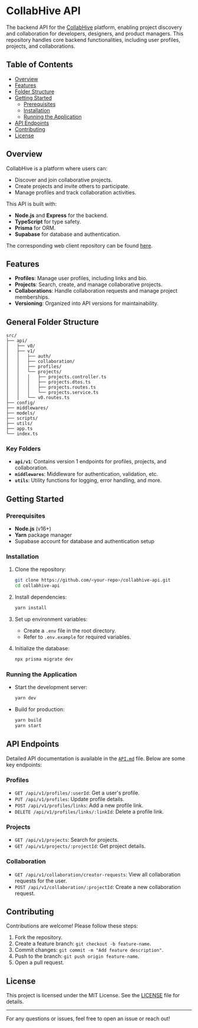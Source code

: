 
# CollabHive API

The backend API for the [CollabHive](https://collabhive.dev) platform, enabling project discovery and collaboration for developers, designers, and product managers. This repository handles core backend functionalities, including user profiles, projects, and collaborations.

## Table of Contents
- [Overview](#overview)
- [Features](#features)
- [Folder Structure](#general-folder-structure)
- [Getting Started](#getting-started)
  - [Prerequisites](#prerequisites)
  - [Installation](#installation)
  - [Running the Application](#running-the-application)
- [API Endpoints](#api-endpoints)
- [Contributing](#contributing)
- [License](#license)

## Overview

CollabHive is a platform where users can:
- Discover and join collaborative projects.
- Create projects and invite others to participate.
- Manage profiles and track collaboration activities.

This API is built with:
- **Node.js** and **Express** for the backend.
- **TypeScript** for type safety.
- **Prisma** for ORM.
- **Supabase** for database and authentication.

The corresponding web client repository can be found [here](https://github.com/Shreyasdbz/collab-hive-web-client).

## Features

- **Profiles**: Manage user profiles, including links and bio.
- **Projects**: Search, create, and manage collaborative projects.
- **Collaborations**: Handle collaboration requests and manage project memberships.
- **Versioning**: Organized into API versions for maintainability.

## General Folder Structure

```
src/
├── api/
│   ├── v0/
│   ├── v1/
│   │   ├── auth/
│   │   ├── collaboration/
│   │   ├── profiles/
│   │   └── projects/
│   │   │   ├── projects.controller.ts
│   │   │   ├── projects.dtos.ts
│   │   │   ├── projects.routes.ts
│   │   │   └── projects.service.ts
│   │   └── v0.routes.ts
├── config/
├── middlewares/
├── models/
├── scripts/
├── utils/
├── app.ts
└── index.ts
```

### Key Folders
- **`api/v1`**: Contains version 1 endpoints for profiles, projects, and collaboration.
- **`middlewares`**: Middleware for authentication, validation, etc.
- **`utils`**: Utility functions for logging, error handling, and more.

## Getting Started

### Prerequisites
- **Node.js** (v16+)
- **Yarn** package manager
- Supabase account for database and authentication setup

### Installation

1. Clone the repository:
   ```bash
   git clone https://github.com/<your-repo>/collabhive-api.git
   cd collabhive-api
   ```

2. Install dependencies:
   ```bash
   yarn install
   ```

3. Set up environment variables:
   - Create a `.env` file in the root directory.
   - Refer to `.env.example` for required variables.

4. Initialize the database:
   ```bash
   npx prisma migrate dev
   ```

### Running the Application

- Start the development server:
  ```bash
  yarn dev
  ```

- Build for production:
  ```bash
  yarn build
  yarn start
  ```

## API Endpoints

Detailed API documentation is available in the [`API.md`](./API.md) file. Below are some key endpoints:

### Profiles
- `GET /api/v1/profiles/:userId`: Get a user's profile.
- `PUT /api/v1/profiles`: Update profile details.
- `POST /api/v1/profiles/links`: Add a new profile link.
- `DELETE /api/v1/profiles/links/:linkId`: Delete a profile link.

### Projects
- `GET /api/v1/projects`: Search for projects.
- `GET /api/v1/projects/:projectId`: Get project details.

### Collaboration
- `GET /api/v1/collaboration/creator-requests`: View all collaboration requests for the user.
- `POST /api/v1/collaboration/:projectId`: Create a new collaboration request.

## Contributing

Contributions are welcome! Please follow these steps:

1. Fork the repository.
2. Create a feature branch: `git checkout -b feature-name`.
3. Commit changes: `git commit -m "Add feature description"`.
4. Push to the branch: `git push origin feature-name`.
5. Open a pull request.

## License

This project is licensed under the MIT License. See the [LICENSE](./LICENSE) file for details.

---

For any questions or issues, feel free to open an issue or reach out!
